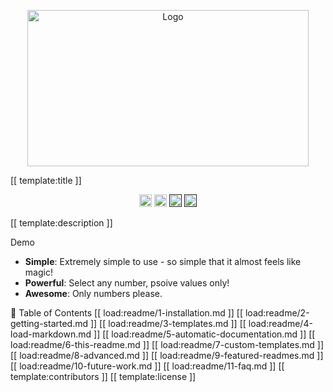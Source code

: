 <!-- ⚠️ This README has been generated from the file(s) "blueprint.md" ⚠️--><p align="center">
  <img src="https://repository-images.githubusercontent.com/394708721/49658f52-32f5-4fb5-aaa8-9553f34577d8" alt="Logo" width="450" height="250" />
</p> [[ template:title ]] <p align="center">
		<a href="https://david-dm.org/brian-reed-software/fizzbuzz-checker"><img alt="Dependencies" src="https://img.shields.io/david/brian-reed-software/fizzbuzz-checker.svg" height="20"/></a>
<a href="https://github.com/brian-reed-software/fizzbuzz-checker/graphs/contributors"><img alt="Contributors" src="https://img.shields.io/github/contributors/brian-reed-software/fizzbuzz-checker.svg" height="20"/></a>
<a href=""><img alt="" src="" height="20"/></a>
<a href=""><img alt="" src="" height="20"/></a>
	</p>
 [[ template:description ]]

Demo

* **Simple**: Extremely simple to use - so simple that it almost feels like magic!
* **Powerful**: Select any number, psoive values only!
* **Awesome**: Only numbers please.

📖 Table of Contents
[[ load:readme/1-installation.md ]] [[ load:readme/2-getting-started.md ]] [[ load:readme/3-templates.md ]] [[ load:readme/4-load-markdown.md ]] [[ load:readme/5-automatic-documentation.md ]] [[ load:readme/6-this-readme.md ]] [[ load:readme/7-custom-templates.md ]] [[ load:readme/8-advanced.md ]] [[ load:readme/9-featured-readmes.md ]] [[ load:readme/10-future-work.md ]] [[ load:readme/11-faq.md ]] [[ template:contributors ]] [[ template:license ]]
